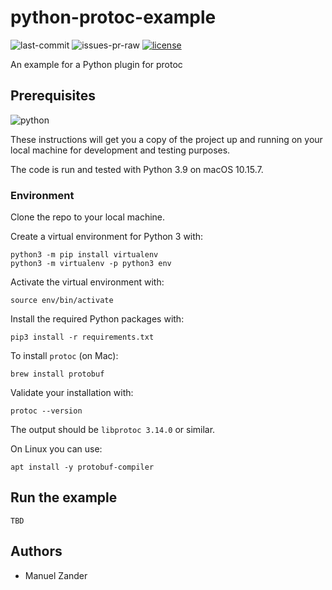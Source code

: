 # python-protoc-example

![last-commit](https://img.shields.io/github/last-commit/manuelzander/python-protoc-example/main?logo=github&style=for-the-badge) ![issues-pr-raw](https://img.shields.io/github/issues-pr-raw/manuelzander/python-protoc-example?label=open%20prs&logo=github&style=for-the-badge) [![license](https://img.shields.io/badge/License-MIT-yellow.svg?style=for-the-badge)](https://opensource.org/licenses/MIT)

An example for a Python plugin for protoc

## Prerequisites

![python](https://img.shields.io/badge/python-3.9-blue?style=for-the-badge&logo=python&logoColor=white)

These instructions will get you a copy of the project up and running on your local machine for development and testing purposes.

The code is run and tested with Python 3.9 on macOS 10.15.7.

### Environment

Clone the repo to your local machine.

Create a virtual environment for Python 3 with:

    python3 -m pip install virtualenv
    python3 -m virtualenv -p python3 env

Activate the virtual environment with:

    source env/bin/activate

Install the required Python packages with:

    pip3 install -r requirements.txt

To install `protoc` (on Mac):

    brew install protobuf

Validate your installation with:

    protoc --version

The output should be `libprotoc 3.14.0` or similar.

On Linux you can use:

    apt install -y protobuf-compiler

## Run the example

    TBD

## Authors

* Manuel Zander
